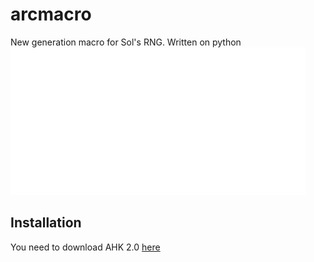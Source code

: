 # arcmacro
New generation macro for Sol's RNG.
Written on python
![Logotype](./logo/watermark.png)
## Installation
You need to download AHK 2.0 [here](https://www.autohotkey.com/)